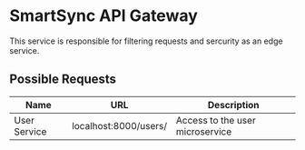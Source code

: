 # SmartSync API Gateway

This service is responsible for filtering requests and sercurity as an edge service. 

## Possible Requests

| Name         | URL                   | Description                     | 
|--------------|-----------------------|---------------------------------|
| User Service | localhost:8000/users/ | Access to the user microservice |
